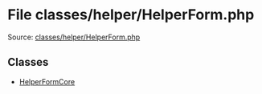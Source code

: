File classes/helper/HelperForm.php
=========

Source: [classes/helper/HelperForm.php](https://github.com/PrestaShop/PrestaShop/blob/1.6.0.2/classes/helper/HelperForm.php)


Classes
-------

* [HelperFormCore](class.HelperFormCore.md)

